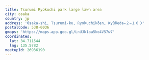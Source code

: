 ```yaml
---
title: Tsurumi Ryokuchi park large lawn area
city: osaka
country: jp
address: 'Ōsaka-shi, Tsurumi-ku, Ryokuchikōen, Kyūōeda−２−１６３'
postalCode: 538-0036
gmaps: 'https://maps.app.goo.gl/LnUJk1aa5ko4V57w7'
coordinates:
  lat: 34.711544
  lng: 135.5782
meetupId: 26936190
---
```



